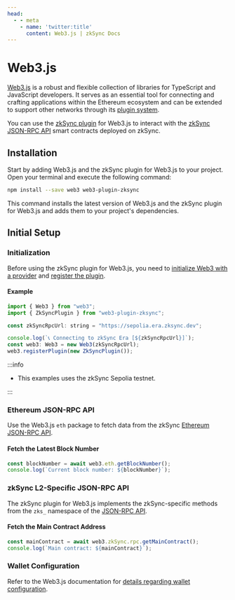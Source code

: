 ```yaml
---
head:
  - - meta
    - name: 'twitter:title'
      content: Web3.js | zkSync Docs
---
```


# Web3.js

[Web3.js](https://web3js.org/) is a robust and flexible collection of libraries for TypeScript and JavaScript
developers. It serves as an essential tool for connecting and crafting applications within the Ethereum ecosystem and
can be extended to support other networks through its
[plugin system](https://docs.web3js.org/guides/web3_plugin_guide/).

You can use the [zkSync plugin](https://github.com/web3/web3-plugin-zksync) for Web3.js to interact with the
[zkSync JSON-RPC API](https://docs.zksync.io/build/api.html) smart contracts deployed on zkSync.

## Installation

Start by adding Web3.js and the zkSync plugin for Web3.js to your project. Open your terminal and execute the following
command:

```bash
npm install --save web3 web3-plugin-zksync
```

This command installs the latest version of Web3.js and the zkSync plugin for Web3.js and adds them to your project's
dependencies.

## Initial Setup

### Initialization

Before using the zkSync plugin for Web3.js, you need to
[initialize Web3 with a provider](https://docs.web3js.org/#initialize-web3-with-a-provider) and
[register the plugin](https://docs.web3js.org/guides/web3_plugin_guide/plugin_users#registering-the-plugin).

#### Example

```javascript
import { Web3 } from "web3";
import { ZkSyncPlugin } from "web3-plugin-zksync";

const zkSyncRpcUrl: string = "https://sepolia.era.zksync.dev";

console.log(`📞 Connecting to zkSync Era [${zkSyncRpcUrl}]`);
const web3: Web3 = new Web3(zkSyncRpcUrl);
web3.registerPlugin(new ZkSyncPlugin());
```

:::info

- This examples uses the zkSync Sepolia testnet.

:::

### Ethereum JSON-RPC API

Use the Web3.js `eth` package to fetch data from the zkSync
[Ethereum JSON-RPC API](https://ethereum.org/en/developers/docs/apis/json-rpc).

#### Fetch the Latest Block Number

```javascript
const blockNumber = await web3.eth.getBlockNumber();
console.log(`Current block number: ${blockNumber}`);
```

### zkSync L2-Specific JSON-RPC API

The zkSync plugin for Web3.js implements the zkSync-specific methods from the `zks_` namespace of the
[JSON-RPC API](https://docs.zksync.io/build/api.html#zksync-era-json-rpc-methods).

#### Fetch the Main Contract Address

```javascript
const mainContract = await web3.zkSync.rpc.getMainContract();
console.log(`Main contract: ${mainContract}`);
```

### Wallet Configuration

Refer to the Web3.js documentation for
[details regarding wallet configuration](https://docs.web3js.org/#setting-up-a-wallet).
